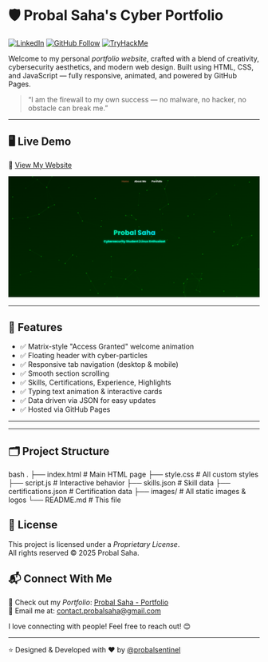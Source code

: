 # 🛡 Probal Saha's Cyber Portfolio
[![LinkedIn](https://img.shields.io/badge/-LinkedIn-blue?style=for-the-badge&logo=linkedin)](https://linkedin.com/in/probalsaha404)
[![GitHub Follow](https://img.shields.io/github/followers/probalsentinel?label=Follow&style=for-the-badge&logo=github)](https://github.com/probalsentinel)
[![TryHackMe](https://img.shields.io/badge/TryHackMe-Profile-black?style=for-the-badge&logo=tryhackme&logoColor=white)](https://tryhackme.com/p/ProbalSecOps)

Welcome to my personal *portfolio website*, crafted with a blend of creativity, cybersecurity aesthetics, and modern web design. Built using HTML, CSS, and JavaScript — fully responsive, animated, and powered by GitHub Pages.

> “I am the firewall to my own success — no malware, no hacker, no obstacle can break me.”

---

## 🖥 Live Demo

🔗 [View My Website](https://probalsentinel.github.io)

![Website Screenshot](images/screenshot_home.png)

---

## 🚀 Features

- ✅ Matrix-style "Access Granted" welcome animation
- ✅ Floating header with cyber-particles
- ✅ Responsive tab navigation (desktop & mobile)
- ✅ Smooth section scrolling
- ✅ Skills, Certifications, Experience, Highlights
- ✅ Typing text animation & interactive cards
- ✅ Data driven via JSON for easy updates
- ✅ Hosted via GitHub Pages

---


---

## 🗂 Project Structure

bash
.
├── index.html              # Main HTML page
├── style.css               # All custom styles
├── script.js               # Interactive behavior
├── skills.json             # Skill data
├── certifications.json     # Certification data
├── images/                 # All static images & logos
└── README.md               # This file


## 📄 License
This project is licensed under a *Proprietary License*.  
All rights reserved © 2025 Probal Saha.


## 📬 Connect With Me

🚀 Check out my *Portfolio*: [Probal Saha - Portfolio](https://probalsentinel.github.io)  
📧 Email me at: [contact.probalsaha@gmail.com](mailto:contact.probalsaha@gmail.com)

   I love connecting with people! Feel free to reach out! 😊

---

⭐ Designed & Developed with ❤ by [@probalsentinel](https://github.com/probalsentinel)
